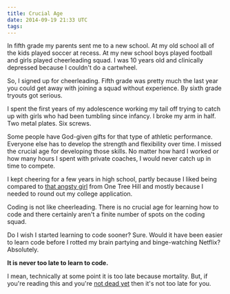 ```yaml
---
title: Crucial Age
date: 2014-09-19 21:33 UTC
tags:
---
```


In fifth grade my parents sent me to a new school. At my old school all of the kids played soccer at recess. At my new school boys played football and girls played cheerleading squad. I was 10 years old and clinically depressed because I couldn't do a cartwheel.

So, I signed up for cheerleading. Fifth grade was pretty much the last year you could get away with joining a squad without experience. By sixth grade tryouts got serious.

I spent the first years of my adolescence working my tail off trying to catch up with girls who had been tumbling since infancy. I broke my arm in half. Two metal plates. Six screws.

Some people have God-given gifts for that type of athletic performance. Everyone else has to develop the strength and flexibility over time. I missed the crucial age for developing those skills. No matter how hard I worked or how many hours I spent with private coaches, I would never catch up in time to compete.

I kept cheering for a few years in high school, partly because I liked being compared to [that angsty girl](http://38.media.tumblr.com/74e3518f9591f9484c74b10924757df8/tumblr_mmgl5sWvdG1qcjjfgo1_500.jpg) from One Tree Hill and mostly because I needed to round out my college application.

Coding is not like cheerleading. There is no crucial age for learning how to code and there certainly aren't a finite number of spots on the coding squad.

Do I wish I started learning to code sooner? Sure. Would it have been easier to learn code before I rotted my brain partying and binge-watching Netflix? Absolutely. 

**It is never too late to learn to code.**

I mean, technically at some point it is too late because mortality. But, if you're reading this and you're [not dead yet](http://www.youtube.com/watch?v=Jdf5EXo6I68) then it's not too late for you.










